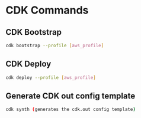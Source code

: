 # CDK Commands

## CDK Bootstrap

```bash
cdk bootstrap --profile [aws_profile]
```

## CDK Deploy

```bash
cdk deploy --profile [aws_profile]
```

## Generate CDK out config template

```bash
cdk synth (generates the cdk.out config template)
```
